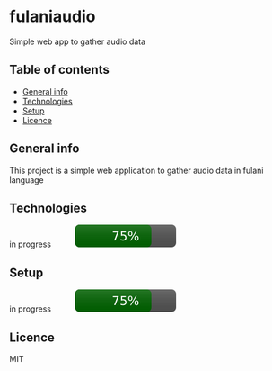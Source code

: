 # fulaniaudio

Simple web app to gather audio data

## Table of contents

- [General info](#general-info)
- [Technologies](#technologies)
- [Setup](#setup)
- [Licence](#licence)

## General info

This project is a simple web application to gather audio data in fulani language

## Technologies

in progress &nbsp; &nbsp; &nbsp; &nbsp; &nbsp; ![60%](progress.svg)

## Setup

in progress &nbsp; &nbsp; &nbsp; &nbsp; &nbsp; ![60%](progress.svg)

## Licence

MIT
